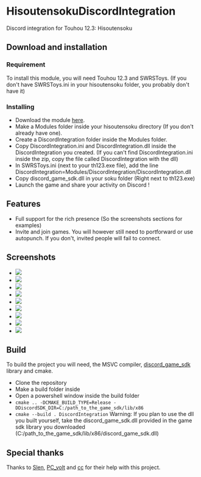 # HisoutensokuDiscordIntegration
Discord integration for Touhou 12.3: Hisoutensoku

## Download and installation
### Requirement
To install this module, you will need Touhou 12.3 and SWRSToys.
(If you don't have SWRSToys.ini in your hisoutensoku folder, you probably don't have it)

### Installing
- Download the module [here](https://github.com/Gegel85/HisoutensokuDiscordIntegration/releases/download/v1.0/SokuDiscordIntegrationVersion1.0.zip).
- Make a Modules folder inside your hisoutensoku directory (If you don't already have one).
- Create a DiscordIntegration folder inside the Modules folder.
- Copy DiscordIntegration.ini and DiscordIntegration.dll inside the DiscordIntegration you created. (If you can't find DiscordIntegration.ini inside the zip, copy the file called DiscordIntegration with the dll)
- In SWRSToys.ini (next to your th123.exe file), add the line DiscordIntegration=Modules/DiscordIntegration/DiscordIntegration.dll
- Copy discord_game_sdk.dll in your soku folder (Right next to th123.exe)
- Launch the game and share your activity on Discord !

## Features
- Full support for the rich presence (So the screenshots sections for examples)
- Invite and join games. You will however still need to portforward or use autopunch.
If you don't, invited people will fail to connect.

## Screenshots
- ![](https://imgur.com/y699oVg.png)
- ![](https://imgur.com/B7SBwp6.png)
- ![](https://imgur.com/N96PPMU.png)
- ![](https://imgur.com/rclVAgP.png)
- ![](https://imgur.com/CuIetGj.png)
- ![](https://imgur.com/VvXcKYq.png)
- ![](https://imgur.com/f0ZLnJO.png)
- ![](https://imgur.com/v1tk4pP.png)
- ![](https://imgur.com/PzxfOVd.png)

## Build
To build the project you will need, the MSVC compiler, [discord_game_sdk](https://discord.com/developers/docs/game-sdk/sdk-starter-guide#step-1-get-the-thing) library and cmake.
- Clone the repository
- Make a build folder inside
- Open a powershell window inside the build folder
- `cmake .. -DCMAKE_BUILD_TYPE=Release -DDiscordSDK_DIR=C:/path_to_the_game_sdk/lib/x86`
- `cmake --build . DiscordIntegration`
Warning: If you plan to use the dll you built yourself,
take the discord_game_sdk.dll provided in the game sdk library you downloaded (C:/path_to_the_game_sdk/lib/x86/discord_game_sdk.dll)

## Special thanks
Thanks to [Slen](https://github.com/S-len), [PC_volt](https://github.com/PCvolt) and [cc](https://github.com/delthas) for their help with this project.